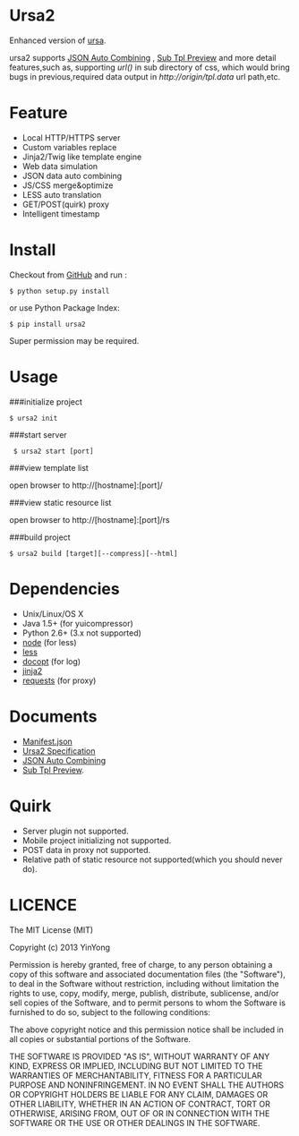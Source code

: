 Ursa2
=====
Enhanced version of [ursa](https://github.com/sogou-ufo/ursa).

ursa2 supports [JSON Auto Combining](https://github.com/yanni4night/ursa2/wiki/JSON-Auto-Combining) , 
[Sub Tpl Preview](https://github.com/yanni4night/ursa2/wiki/Sub-Tpl-Preview) 
and more detail features,such as, supporting _url()_ in sub directory of css,
which would bring bugs in previous,required data output in _http://origin/tpl.data_ url path,etc.


Feature
=====
 - Local HTTP/HTTPS server
 - Custom variables replace
 - Jinja2/Twig like template engine
 - Web data simulation
 - JSON data auto combining
 - JS/CSS merge&optimize
 - LESS auto translation
 - GET/POST(quirk) proxy
 - Intelligent timestamp

Install
=====
Checkout from [GitHub](https://github.com/yanni4night/ursa2) and run :
    
    $ python setup.py install

or use Python Package Index:

    $ pip install ursa2

Super permission may be required.

Usage
=====

###initialize project

    $ ursa2 init

###start server
     
     $ ursa2 start [port]

###view template list
    
open browser to http://[hostname]:[port]/

###view static resource list

open browser to http://[hostname]:[port]/rs

###build project

    $ ursa2 build [target][--compress][--html]


Dependencies
=====
 - Unix/Linux/OS X
 - Java 1.5+ (for yuicompressor)
 - Python 2.6+ (3.x not supported)
 - [node](https://github.com/joyent/node) (for less)
 - [less](https://github.com/less/less.js)
 - [docopt](https://github.com/docopt/docopt) (for log)
 - [jinja2](https://github.com/mitsuhiko/jinja2)
 - [requests](https://github.com/kennethreitz/requests) (for proxy)


Documents
=====
 - [Manifest.json](https://github.com/yanni4night/ursa2/wiki/manifest.json)
 - [Ursa2 Specification](https://github.com/yanni4night/ursa2/wiki/Ursa2-Specification)
 - [JSON Auto Combining](https://github.com/yanni4night/ursa2/wiki/JSON-Auto-Combining)
 - [Sub Tpl Preview](https://github.com/yanni4night/ursa2/wiki/Sub-Tpl-Preview).

Quirk
=====
 - Server plugin not supported.
 - Mobile project initializing not supported.
 - POST data in proxy not supported.
 - Relative path of static resource not supported(which you should never do).

LICENCE
=====
The MIT License (MIT)

Copyright (c) 2013 YinYong

Permission is hereby granted, free of charge, to any person obtaining a copy of
this software and associated documentation files (the "Software"), to deal in
the Software without restriction, including without limitation the rights to
use, copy, modify, merge, publish, distribute, sublicense, and/or sell copies of
the Software, and to permit persons to whom the Software is furnished to do so,
subject to the following conditions:

The above copyright notice and this permission notice shall be included in all
copies or substantial portions of the Software.

THE SOFTWARE IS PROVIDED "AS IS", WITHOUT WARRANTY OF ANY KIND, EXPRESS OR
IMPLIED, INCLUDING BUT NOT LIMITED TO THE WARRANTIES OF MERCHANTABILITY, FITNESS
FOR A PARTICULAR PURPOSE AND NONINFRINGEMENT. IN NO EVENT SHALL THE AUTHORS OR
COPYRIGHT HOLDERS BE LIABLE FOR ANY CLAIM, DAMAGES OR OTHER LIABILITY, WHETHER
IN AN ACTION OF CONTRACT, TORT OR OTHERWISE, ARISING FROM, OUT OF OR IN
CONNECTION WITH THE SOFTWARE OR THE USE OR OTHER DEALINGS IN THE SOFTWARE.
